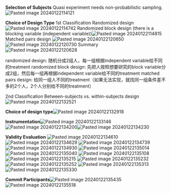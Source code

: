 **Selection of Subjects**
Quasi experiment needs non-probabilistic sampling.
![Pasted image 20240122114121](Pasted%20image%2020240122114121.png)

**Choice of Design Type**
1st Classification
Randomized design ![Pasted image 20240122114742](Pasted%20image%2020240122114742.png)
Randomized block design  (there is a blocking variable (independent variable))![Pasted image 20240122114815](Pasted%20image%2020240122114815.png)
Matched pairs design
![Pasted image 20240122120650](Pasted%20image%2020240122120650.png)
![Pasted image 20240122120730](Pasted%20image%2020240122120730.png)
Summary
![Pasted image 20240122120628](Pasted%20image%2020240122120628.png)

randomized design: 随机分成2组人，每一组根据independent variable给不同的treatment
randomized block design: 先把人按照想要研究的block variable分成2组，然后每一组再根据independent variable给不同的treatment
matched pairs design: 给同一组人不同的treatment（如果无法实现，就找同一组条件差不多的2个人，2个人分别给不同的treatment）

2nd Classification
Between-subjects vs. within-subjects design![Pasted image 20240122132521](Pasted%20image%2020240122132521.png)

**Choice of design type**![Pasted image 20240122132918](Pasted%20image%2020240122132918.png)

**Instrumentation**![Pasted image 20240122133146](Pasted%20image%2020240122133146.png)
![Pasted image 20240122134200](Pasted%20image%2020240122134200.png)![Pasted image 20240122134230](Pasted%20image%2020240122134230.png)

**Validity Evaluation**
![Pasted image 20240122134610](Pasted%20image%2020240122134610.png)
![Pasted image 20240122134629](Pasted%20image%2020240122134629.png)
![Pasted image 20240122134739](Pasted%20image%2020240122134739.png)
![Pasted image 20240122134930](Pasted%20image%2020240122134930.png)
![Pasted image 20240122135014](Pasted%20image%2020240122135014.png)
![Pasted image 20240122135040](Pasted%20image%2020240122135040.png)
![Pasted image 20240122135108](Pasted%20image%2020240122135108.png)
![Pasted image 20240122135215](Pasted%20image%2020240122135215.png)
![Pasted image 20240122135232](Pasted%20image%2020240122135232.png)
![Pasted image 20240122135252](Pasted%20image%2020240122135252.png)
![Pasted image 20240122135313](Pasted%20image%2020240122135313.png)
![Pasted image 20240122135330](Pasted%20image%2020240122135330.png)

**Commit Participants**![Pasted image 20240122135435](Pasted%20image%2020240122135435.png)
![Pasted image 20240122135518](Pasted%20image%2020240122135518.png)

